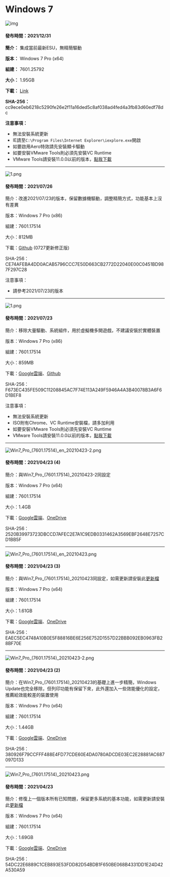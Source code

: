 # Windows 7

![img](/preview/7601.25792_211230.png)

#### 發布時間：2021/12/31

**簡介：** 集成當前最新ESU，無精簡驅動

**版本：** Windows 7 Pro (x64)

**組建：** 7601.25792

**大小：** 1.95GB

**下載：** [Link](https://github.com/WhatTheBlock/WindowsSimplify/releases/download/w7.211230/7601.25792_211230.iso)

**SHA-256：** cc9ece0eb6218c5290fe26e2f11a16ded5c8af038ad4fed4a3fb83d60edf78dc

**注意事項：**
- 無法安裝系統更新
- IE請至`C:\Program Files\Internet Explorer\iexplore.exe`開啟
- 如要啟用Aero特效請先安裝顯卡驅動
- 如要安裝VMware Tools則必須先安裝VC Runtime
- VMware Tools請安裝11.0.0以前的版本，[點我下載](https://github.com/WhatTheBlock/WindowsSimplify/releases/download/v2021.07.23/VMware-tools-windows-11.0.0-14549434.iso)

----

![1.png](/preview/Win7_Pro_x86_210726.png)

#### 發布時間：2021/07/26

簡介：改進2021/07/23的版本，保留數據機驅動，調整精簡方式，功能基本上沒有差異

版本：Windows 7 Pro (x86)

組建：7601.17514

大小：812MB

下載：[Github](https://github.com/WhatTheBlock/WindowsSimplify/releases/download/v2021.07.26/Win7_Pro_x86_210727.iso) (0727更新修正版)

SHA-256：CE74AFEBA4DD0ACAB5796CCC7E50D663CB2772D22040E00C0451BD987F297C28

注意事項：
- 請參考2021/07/23的版本

----

![1.png](/preview/Win7_Pro_x86_210723.png)

#### 發布時間：2021/07/23

簡介：移除大量驅動、系統組件，用於虛擬機多開遊戲，不建議安裝於實體裝置

版本：Windows 7 Pro (x86)

組建：7601.17514

大小：859MB

下載：[Google雲端](https://drive.google.com/uc?export=download&id=1MJ09x6lf4Ld8icKJWRHHk-QDbonzQzvn)、[Github](https://github.com/WhatTheBlock/WindowsSimplify/releases/download/v2021.07.23/Win7_Pro_x86_210723.iso)

SHA-256：F673EC435FE509C11208845AC7F74E113A249F5946A4A3B40078B3A6F6D1BEF8

注意事項：
- 無法安裝系統更新
- ISO附有Chrome、VC Runtime安裝檔，請多加利用
- 如要安裝VMware Tools則必須先安裝VC Runtime
- VMware Tools請安裝11.0.0以前的版本，[點我下載](https://github.com/WhatTheBlock/WindowsSimplify/releases/download/v2021.07.23/VMware-tools-windows-11.0.0-14549434.iso)

----

![Win7_Pro_(7601.17514)_en_20210423-2.png](/preview/Win7_Pro_(7601.17514)_en_20210423-2.png)

#### 發布時間：2021/04/23 (4)

簡介：與Win7_Pro_(7601.17514)_20210423-2同設定

版本：Windows 7 Pro (x64)

組建：7601.17514

大小：1.4GB

下載：[Google雲端](http://tiny.cc/w7_en_20210423_2f)、[OneDrive](http://tiny.cc/w7_en_20210423_2f_o)

SHA-256：2520B39973723DBCCD7AFEC2E7A1C9EDB0331462A3569EBF2648E7257CD1BB5F

----

![Win7_Pro_(7601.17514)_en_20210423.png](/preview/Win7_Pro_(7601.17514)_en_20210423.png)

#### 發布時間：2021/04/23 (3)

簡介：與Win7_Pro_(7601.17514)_20210423同設定，如需更新請安裝此[更新檔](https://github.com/WhatTheBlock/Win10_Simplify/releases/download/v2021.04.23/7601.17514_to_7601.24576.exe)

版本：Windows 7 Pro (x64)

組建：7601.17514

大小：1.61GB

下載：[Google雲端](http://tiny.cc/w7_en_20210423_f)、[OneDrive](http://tiny.cc/w7_en_20210423_f_o)

SHA-256：EAEC5EC4748A10B0E5F88816BE6E256E752D1557D22BBB092EB0963FB28BF70E

----

![Win7_Pro_(7601.17514)_20210423-2.png](/preview/Win7_Pro_(7601.17514)_20210423-2.png)

#### 發布時間：2021/04/23 (2)

簡介：在Win7_Pro_(7601.17514)_20210423的基礎上進一步精簡，Windows Update也完全移除，但列印功能有保留下來，此外還加入一些效能優化的設定，推薦給效能較差的裝置使用

版本：Windows 7 Pro (x64)

組建：7601.17514

大小：1.44GB

下載：[Google雲端](http://tiny.cc/w7_20210423_2f)、[OneDrive](http://tiny.cc/w7_20210423_2f_o)

SHA-256：380926F79CCFFF488E4FD77CDE60E4DA0780ADCDE03EC2E28881AC687097D133

----

![Win7_Pro_(7601.17514)_20210423.png](/preview/Win7_Pro_(7601.17514)_20210423.png)

#### 發布時間：2021/04/23

簡介：修復上一個版本所有已知問題，保留更多系統的基本功能，如需更新請安裝此[更新檔](https://github.com/WhatTheBlock/Win10_Simplify/releases/download/v2021.04.23/7601.17514_to_7601.24576.exe)

版本：Windows 7 Pro (x64)

組建：7601.17514

大小：1.69GB

下載：[Google雲端](http://tiny.cc/w7_20210423_f)、[OneDrive](http://tiny.cc/w7_20210423_f_o)

SHA-256：54DC22E6889C1CEB893E53FDD82D54BDB1F650BE068B4331DD1E24D42A530A59
